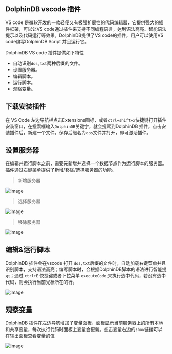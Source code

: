 ## DolphinDB vscode 插件

VS code 是微软开发的一款轻便又有极强扩展性的代码编辑器，它提供强大的插件框架，可以让VS code通过插件来支持不同编程语言，达到语法高亮、智能语法提示以及代码运行等效果。DolphinDB提供了VS code的插件，用户可以使用VS code编写DolphinDB Script 并且运行它。

DolphinDB VS code 插件提供如下特性

* 自动识别`dos,txt`两种后缀的文件。
* 设置服务器。
* 编辑脚本。
* 运行脚本。
* 观察变量。

## 下载安装插件

  在 VS Code 左边导航栏点击Extensions图标，或者`ctrl+shift+x`快捷键打开插件安装窗口，在搜索框输入`DolphinDB`关键字，就会搜索到DolphinDB 插件，点击安装插件后，新建一个文件，保存后缀名为`dos`文件并打开，即可激活插件。

## 设置服务器
  在编辑并运行脚本之前，需要先新增并选择一个数据节点作为运行脚本的服务器。插件通过右键菜单提供了新增/移除/选择服务器的功能。
    
> 新增服务器

![image](https://github.com/dolphindb/Tutorials_CN/blob/master/images/vscode/1.gif?raw=true)

> 选择服务器

![image](https://github.com/dolphindb/Tutorials_CN/blob/master/images/vscode/2.gif?raw=true)

> 移除服务器

![image](https://github.com/dolphindb/Tutorials_CN/blob/master/images/vscode/3.gif?raw=true)

## 编辑&运行脚本
  DolphinDB 插件会在vscode 打开 `dos,txt`后缀的文件时，自动加载右键菜单并且识别脚本，支持语法高亮；编写脚本时，会根据DolphinDB脚本的语法进行智能提示；通过 `ctrl+E` 快捷键或者下拉菜单 `executeCode` 来执行选中代码，若没有选中代码，则会执行当前光标所在的行。

  ![image](https://github.com/dolphindb/Tutorials_CN/blob/master/images/vscode/4.gif?raw=true)


## 观察变量

DolphinDB 插件在左边导航增加了变量面板，面板显示当前服务器上的所有本地和共享变量，每次执行代码时面板上变量会更新。点击变量右边的`show`链接可以在输出面板查看变量的值

  ![image](https://github.com/dolphindb/Tutorials_CN/blob/master/images/vscode/5.gif?raw=true)